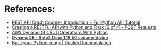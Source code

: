 # References:

- [REST API Crash Course - Introduction + Full Python API Tutorial](https://www.youtube.com/watch?v=qbLc5a9jdXo) 
- [Creating a RESTFul API with Python and Flask [2 of 4] - POST Requests](https://www.youtube.com/watch?v=qH--M56OsUg)
- [AWS DynamoDB CRUD Operations With Python](https://www.youtube.com/watch?v=AiFebCRFEsI)
- [DynamoDB - Boto3 Docs 1.18.50 documentation](https://boto3.amazonaws.com/v1/documentation/api/latest/reference/services/dynamodb.html)
- [Build your Python image | Docker Documentation](https://docs.docker.com/language/python/build-images/)
